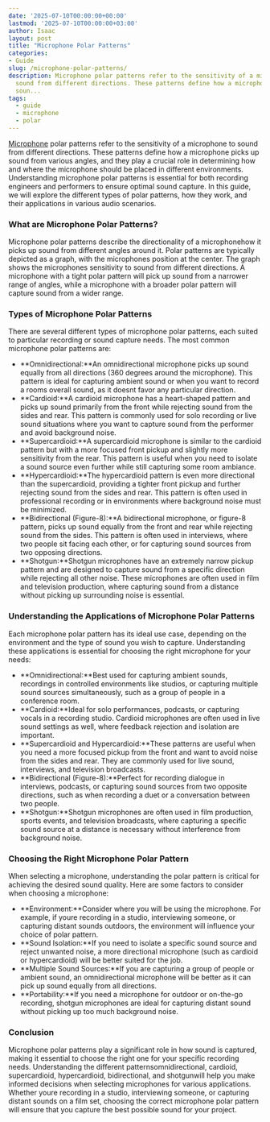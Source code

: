 ```yaml
---
date: '2025-07-10T00:00:00+00:00'
lastmod: '2025-07-10T00:00:00+03:00'
author: Isaac
layout: post
title: "Microphone Polar Patterns"
categories:
- Guide
slug: /microphone-polar-patterns/
description: Microphone polar patterns refer to the sensitivity of a microphone to
  sound from different directions. These patterns define how a microphone picks up
  soun...
tags: 
  - guide
  - microphone
  - polar
---
```

[Microphone](/posts/types-of-microphones/) polar patterns refer to the sensitivity of a microphone to sound from different directions. These patterns define how a microphone picks up sound from various angles, and they play a crucial role in determining how and where the microphone should be placed in different environments. Understanding microphone polar patterns is essential for both recording engineers and performers to ensure optimal sound capture. In this guide, we will explore the different types of polar patterns, how they work, and their applications in various audio scenarios.
### What are Microphone Polar Patterns?
Microphone polar patterns describe the directionality of a microphonehow it picks up sound from different angles around it. Polar patterns are typically depicted as a graph, with the microphones position at the center. The graph shows the microphones sensitivity to sound from different directions. A microphone with a tight polar pattern will pick up sound from a narrower range of angles, while a microphone with a broader polar pattern will capture sound from a wider range.
### Types of Microphone Polar Patterns
There are several different types of microphone polar patterns, each suited to particular recording or sound capture needs. The most common microphone polar patterns are:
- **Omnidirectional:**An omnidirectional microphone picks up sound equally from all directions (360 degrees around the microphone). This pattern is ideal for capturing ambient sound or when you want to record a rooms overall sound, as it doesnt favor any particular direction.
- **Cardioid:**A cardioid microphone has a heart-shaped pattern and picks up sound primarily from the front while rejecting sound from the sides and rear. This pattern is commonly used for solo recording or live sound situations where you want to capture sound from the performer and avoid background noise.
- **Supercardioid:**A supercardioid microphone is similar to the cardioid pattern but with a more focused front pickup and slightly more sensitivity from the rear. This pattern is useful when you need to isolate a sound source even further while still capturing some room ambiance.
- **Hypercardioid:**The hypercardioid pattern is even more directional than the supercardioid, providing a tighter front pickup and further rejecting sound from the sides and rear. This pattern is often used in professional recording or in environments where background noise must be minimized.
- **Bidirectional (Figure-8):**A bidirectional microphone, or figure-8 pattern, picks up sound equally from the front and rear while rejecting sound from the sides. This pattern is often used in interviews, where two people sit facing each other, or for capturing sound sources from two opposing directions.
- **Shotgun:**Shotgun microphones have an extremely narrow pickup pattern and are designed to capture sound from a specific direction while rejecting all other noise. These microphones are often used in film and television production, where capturing sound from a distance without picking up surrounding noise is essential.
### Understanding the Applications of Microphone Polar Patterns
Each microphone polar pattern has its ideal use case, depending on the environment and the type of sound you wish to capture. Understanding these applications is essential for choosing the right microphone for your needs:
- **Omnidirectional:**Best used for capturing ambient sounds, recordings in controlled environments like studios, or capturing multiple sound sources simultaneously, such as a group of people in a conference room.
- **Cardioid:**Ideal for solo performances, podcasts, or capturing vocals in a recording studio. Cardioid microphones are often used in live sound settings as well, where feedback rejection and isolation are important.
- **Supercardioid and Hypercardioid:**These patterns are useful when you need a more focused pickup from the front and want to avoid noise from the sides and rear. They are commonly used for live sound, interviews, and television broadcasts.
- **Bidirectional (Figure-8):**Perfect for recording dialogue in interviews, podcasts, or capturing sound sources from two opposite directions, such as when recording a duet or a conversation between two people.
- **Shotgun:**Shotgun microphones are often used in film production, sports events, and television broadcasts, where capturing a specific sound source at a distance is necessary without interference from background noise.
### Choosing the Right Microphone Polar Pattern
When selecting a microphone, understanding the polar pattern is critical for achieving the desired sound quality. Here are some factors to consider when choosing a microphone:
- **Environment:**Consider where you will be using the microphone. For example, if youre recording in a studio, interviewing someone, or capturing distant sounds outdoors, the environment will influence your choice of polar pattern.
- **Sound Isolation:**If you need to isolate a specific sound source and reject unwanted noise, a more directional microphone (such as cardioid or hypercardioid) will be better suited for the job.
- **Multiple Sound Sources:**If you are capturing a group of people or ambient sound, an omnidirectional microphone will be better as it can pick up sound equally from all directions.
- **Portability:**If you need a microphone for outdoor or on-the-go recording, shotgun microphones are ideal for capturing distant sound without picking up too much background noise.
### Conclusion
Microphone polar patterns play a significant role in how sound is captured, making it essential to choose the right one for your specific recording needs. Understanding the different patternsomnidirectional, cardioid, supercardioid, hypercardioid, bidirectional, and shotgunwill help you make informed decisions when selecting microphones for various applications. Whether youre recording in a studio, interviewing someone, or capturing distant sounds on a film set, choosing the correct microphone polar pattern will ensure that you capture the best possible sound for your project.
